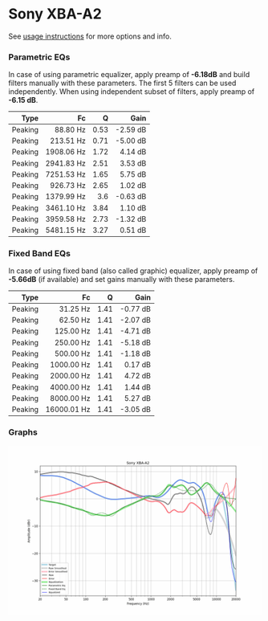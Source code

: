 # Sony XBA-A2
See [usage instructions](https://github.com/jaakkopasanen/AutoEq#usage) for more options and info.

### Parametric EQs
In case of using parametric equalizer, apply preamp of **-6.18dB** and build filters manually
with these parameters. The first 5 filters can be used independently.
When using independent subset of filters, apply preamp of **-6.15 dB**.

| Type    | Fc         |    Q | Gain     |
|--------:|-----------:|-----:|---------:|
| Peaking | 88.80 Hz   | 0.53 | -2.59 dB |
| Peaking | 213.51 Hz  | 0.71 | -5.00 dB |
| Peaking | 1908.06 Hz | 1.72 | 4.14 dB  |
| Peaking | 2941.83 Hz | 2.51 | 3.53 dB  |
| Peaking | 7251.53 Hz | 1.65 | 5.75 dB  |
| Peaking | 926.73 Hz  | 2.65 | 1.02 dB  |
| Peaking | 1379.99 Hz | 3.6  | -0.63 dB |
| Peaking | 3461.10 Hz | 3.84 | 1.10 dB  |
| Peaking | 3959.58 Hz | 2.73 | -1.32 dB |
| Peaking | 5481.15 Hz | 3.27 | 0.51 dB  |

### Fixed Band EQs
In case of using fixed band (also called graphic) equalizer, apply preamp of **-5.66dB**
(if available) and set gains manually with these parameters.

| Type    | Fc          |    Q | Gain     |
|--------:|------------:|-----:|---------:|
| Peaking | 31.25 Hz    | 1.41 | -0.77 dB |
| Peaking | 62.50 Hz    | 1.41 | -2.07 dB |
| Peaking | 125.00 Hz   | 1.41 | -4.71 dB |
| Peaking | 250.00 Hz   | 1.41 | -5.18 dB |
| Peaking | 500.00 Hz   | 1.41 | -1.18 dB |
| Peaking | 1000.00 Hz  | 1.41 | 0.17 dB  |
| Peaking | 2000.00 Hz  | 1.41 | 4.72 dB  |
| Peaking | 4000.00 Hz  | 1.41 | 1.44 dB  |
| Peaking | 8000.00 Hz  | 1.41 | 5.27 dB  |
| Peaking | 16000.01 Hz | 1.41 | -3.05 dB |

### Graphs
![](./Sony%20XBA-A2.png)